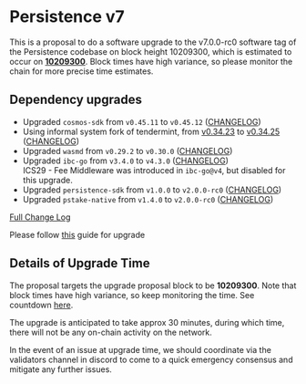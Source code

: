 # Persistence v7

This is a proposal to do a software upgrade to the v7.0.0-rc0 software tag of the Persistence codebase on block height 10209300, which is estimated to occur on **[10209300](https://testnet.mintscan.io/persistence-testnet/blocks/10209300)**. Block times have high variance, so please monitor
the chain for more precise time estimates.

## Dependency upgrades

* Upgraded `cosmos-sdk` from `v0.45.11` to `v0.45.12` ([CHANGELOG](https://github.com/cosmos/cosmos-sdk/blob/v0.45.12/CHANGELOG.md))
* Using informal system fork of tendermint, from [v0.34.23](https://github.com/tendermint/tendermint/tree/v0.34.23) to [v0.34.25](https://github.com/informalsystems/tendermint/tree/v0.34.25) ([CHANGELOG](https://github.com/informalsystems/tendermint/blob/v0.34.25/CHANGELOG.md))
* Upgraded `wasmd` from `v0.29.2` to `v0.30.0` ([CHANGELOG](https://github.com/CosmWasm/wasmd/blob/v0.30.0/CHANGELOG.md))
* Upgraded `ibc-go` from `v3.4.0` to `v4.3.0` ([CHANGELOG](https://github.com/cosmos/ibc-go/blob/v4.3.0/CHANGELOG.md))  
    ICS29 - Fee Middleware was introduced in `ibc-go@v4`, but disabled for this upgrade.
* Upgraded `persistence-sdk` from `v1.0.0` to `v2.0.0-rc0` ([CHANGELOG](https://github.com/persistenceOne/persistence-sdk/releases/tag/v2.0.0-rc0))
* Upgraded `pstake-native` from `v1.4.0` to `v2.0.0-rc0` ([CHANGELOG](https://github.com/persistenceOne/pstake-native/releases/tag/v2.0.0-rc0))

[Full Change Log](https://github.com/persistenceOne/persistenceCore/compare/v6.1.0...v7.0.0-rc0)

Please follow [this](https://github.com/persistenceOne/networks/blob/master/test-core-1/upgrades/v7/guide.md) guide for upgrade

## Details of Upgrade Time

The proposal targets the upgrade proposal block to be **10209300**. Note that block times have high variance, so keep monitoring the time. See countdown [here](https://testnet.mintscan.io/persistence-testnet/blocks/10209300).

The upgrade is anticipated to take approx 30 minutes, during which time, there will not be any on-chain activity on the network.

In the event of an issue at upgrade time, we should coordinate via the validators channel in discord to come to a quick emergency consensus and mitigate any further issues.
